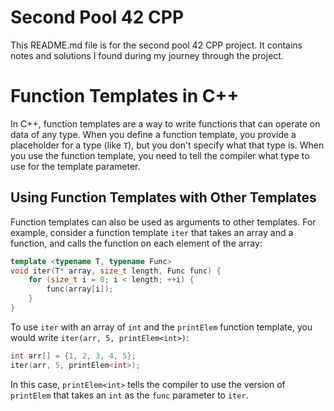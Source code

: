 # Second Pool 42 CPP

This README.md file is for the second pool 42 CPP project. It contains notes and solutions I found during my journey through the project.

# Function Templates in C++

In C++, function templates are a way to write functions that can operate on data of any type. When you define a function template, you provide a placeholder for a type (like `T`), but you don't specify what that type is. When you use the function template, you need to tell the compiler what type to use for the template parameter.


## Using Function Templates with Other Templates

Function templates can also be used as arguments to other templates. For example, consider a function template `iter` that takes an array and a function, and calls the function on each element of the array:

```cpp
template <typename T, typename Func>
void iter(T* array, size_t length, Func func) {
    for (size_t i = 0; i < length; ++i) {
        func(array[i]);
    }
}
```

To use `iter` with an array of `int` and the `printElem` function template, you would write `iter(arr, 5, printElem<int>)`:

```cpp
int arr[] = {1, 2, 3, 4, 5};
iter(arr, 5, printElem<int>);
```

In this case, `printElem<int>` tells the compiler to use the version of `printElem` that takes an `int` as the `func` parameter to `iter`.


